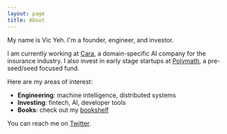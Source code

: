 ```yaml
---
layout: page
title: About
---
```


My name is Vic Yeh. I'm a founder, engineer, and investor.

I am currently working at [Cara](https://www.getcara.ai/), a domain-specific AI company for the insurance industry. I also invest in early stage startups at [Polymath](https://polymathcp.com), a pre-seed/seed focused fund.

Here are my areas of interest:
- **Engineering**: machine intelligence, distributed systems
- **Investing**: fintech, AI, developer tools
- **Books**: check out my [bookshelf](http://vicyeh.com/books.html)

You can reach me on [Twitter](https://twitter.com/vicoyeh).
